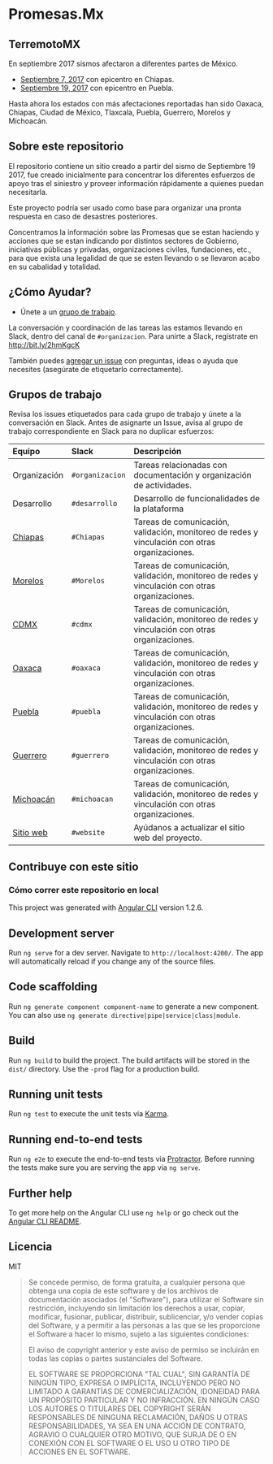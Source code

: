 # Promesas.Mx

## TerremotoMX

En septiembre 2017 sismos afectaron a diferentes partes de México.

* [Septiembre 7, 2017](https://es.wikipedia.org/wiki/Terremoto_del_sureste_de_M%C3%A9xico_de_2017) con epicentro en Chiapas.
* [Septiembre 19, 2017](https://es.wikipedia.org/wiki/Terremoto_de_Puebla_de_2017) con epicentro en Puebla.

Hasta ahora los estados con más afectaciones reportadas han sido Oaxaca,
Chiapas, Ciudad de México, Tlaxcala, Puebla, Guerrero, Morelos y Michoacán.

## Sobre este repositorio

El repositorio contiene un sitio creado a partir del sismo de Septiembre 19
2017, fue creado inicialmente para concentrar los diferentes esfuerzos de apoyo
tras el siniestro y proveer información rápidamente a quienes puedan
necesitarla.

Este proyecto podría ser usado como base para organizar una pronta respuesta en
caso de desastres posteriores.

Concentramos la información sobre las Promesas que se estan haciendo y 
acciones que se estan indicando por distintos sectores de Gobierno, iniciativas 
públicas y privadas, organizaciones civiles, fundaciones, etc., para que exista
una legalidad de que se esten llevando o se llevaron acabo en su cabalidad y totalidad.


## ¿Cómo Ayudar?

* Únete a un [grupo de trabajo](https://github.com/jorandradefig/Promesas).

La conversación y coordinación de las tareas las estamos llevando en Slack, dentro del canal de `#organizacion`. Para unirte a Slack, registrate en http://bit.ly/2hmKgcK 

También puedes [agregar un issue](https://github.com/jorandradefig/Promesas/issues) con preguntas, ideas o ayuda que necesites (asegúrate de etiquetarlo correctamente).

## Grupos de trabajo

Revisa los issues etiquetados para cada grupo de trabajo y únete a la conversación en Slack. Antes de asignarte un Issue, avisa al grupo de trabajo correspondiente en Slack para no duplicar esfuerzos:

| Equipo | Slack | Descripción |
| :--- | :--- | :--- |
| Organización | `#organizacion` | Tareas relacionadas con documentación y organización de actividades. |
| Desarrollo | `#desarrollo` | Desarrollo de funcionalidades de la plataforma |
| [Chiapas](https://github.com/jorandradefig/promesas/issues/1) | `#Chiapas` | Tareas de comunicación, validación,  monitoreo de redes y vinculación con otras organizaciones. |
| [Morelos](https://github.com/jorandradefig/promesas/issues/8) | `#Morelos` | Tareas de comunicación, validación, monitoreo de redes y vinculación con otras organizaciones.|
| [CDMX](https://github.com/jorandradefig/promesas/issues/5) | `#cdmx` | Tareas de comunicación, validación, monitoreo de redes y vinculación con otras organizaciones.|
| [Oaxaca](https://github.com/jorandradefig/promesas/issues/4) | `#oaxaca` | Tareas de comunicación, validación, monitoreo de redes y vinculación con otras organizaciones. |
| [Puebla](https://github.com/jorandradefig/promesas/issues/7) | `#puebla` | Tareas de comunicación, validación, monitoreo de redes y vinculación con otras organizaciones. |
| [Guerrero](https://github.com/jorandradefig/promesas/issues/3) | `#guerrero` | Tareas de comunicación, validación, monitoreo de redes y vinculación con otras organizaciones. |
| [Michoacán](https://github.com/jorandradefig/promesas/issues/6) | `#michoacan` | Tareas de comunicación, validación, monitoreo de redes y vinculación con otras organizaciones.|
| [Sitio web](https://github.com/jorandradefig/promesas/issues/9) | `#website` | Ayúdanos a actualizar el sitio web del proyecto. |

## Contribuye con este sitio

### Cómo correr este repositorio en local

This project was generated with [Angular CLI](https://github.com/angular/angular-cli) version 1.2.6.

## Development server

Run `ng serve` for a dev server. Navigate to `http://localhost:4200/`. The app will automatically reload if you change any of the source files.

## Code scaffolding

Run `ng generate component component-name` to generate a new component. You can also use `ng generate directive|pipe|service|class|module`.

## Build

Run `ng build` to build the project. The build artifacts will be stored in the `dist/` directory. Use the `-prod` flag for a production build.

## Running unit tests

Run `ng test` to execute the unit tests via [Karma](https://karma-runner.github.io).

## Running end-to-end tests

Run `ng e2e` to execute the end-to-end tests via [Protractor](http://www.protractortest.org/).
Before running the tests make sure you are serving the app via `ng serve`.

## Further help

To get more help on the Angular CLI use `ng help` or go check out the [Angular CLI README](https://github.com/angular/angular-cli/blob/master/README.md).


## Licencia

MIT

> Se concede permiso, de forma gratuita, a cualquier persona que obtenga una
> copia de este software y de los archivos de documentación asociados (el
> "Software"), para utilizar el Software sin restricción, incluyendo sin
> limitación los derechos a usar, copiar, modificar, fusionar, publicar,
> distribuir, sublicenciar, y/o vender copias del Software, y a permitir a las
> personas a las que se les proporcione el Software a hacer lo mismo, sujeto a
> las siguientes condiciones:
>
> El aviso de copyright anterior y este aviso de permiso se incluirán en todas
> las copias o partes sustanciales del Software.
>
> EL SOFTWARE SE PROPORCIONA "TAL CUAL", SIN GARANTÍA DE NINGÚN TIPO, EXPRESA O
> IMPLÍCITA, INCLUYENDO PERO NO LIMITADO A GARANTÍAS DE COMERCIALIZACIÓN,
> IDONEIDAD PARA UN PROPÓSITO PARTICULAR Y NO INFRACCIÓN. EN NINGÚN CASO LOS
> AUTORES O TITULARES DEL COPYRIGHT SERÁN RESPONSABLES DE NINGUNA RECLAMACIÓN,
> DAÑOS U OTRAS RESPONSABILIDADES, YA SEA EN UNA ACCIÓN DE CONTRATO, AGRAVIO O
> CUALQUIER OTRO MOTIVO, QUE SURJA DE O EN CONEXIÓN CON EL SOFTWARE O EL USO U
> OTRO TIPO DE ACCIONES EN EL SOFTWARE.


